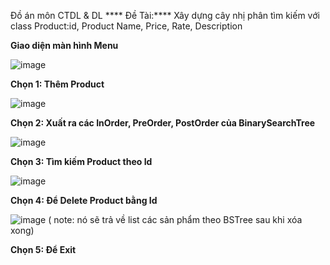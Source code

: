 Đồ án môn CTDL & DL
**** Đề Tài:**** Xây dựng cây nhị phân tìm kiếm với class Product:id, Product Name, Price, Rate, Description
     
**Giao diện màn hình Menu**
    
![image](https://user-images.githubusercontent.com/73508026/145363450-299538a3-5ebb-45fb-b11b-1caa33b245e3.png)

**Chọn 1: Thêm Product**

![image](https://user-images.githubusercontent.com/73508026/145364000-dda1475a-a24f-4635-a012-63e1ce254fb0.png)

**Chọn 2: Xuất ra các InOrder, PreOrder, PostOrder của BinarySearchTree**

![image](https://user-images.githubusercontent.com/73508026/145364309-2ad9a9e5-8c07-49f0-b3d6-55a0ff71019f.png)

**Chọn 3: Tìm kiếm Product theo Id**

![image](https://user-images.githubusercontent.com/73508026/145364495-68093ae8-2171-44ac-84a8-ed8bdcbb85fb.png)

**Chọn 4: Để Delete Product bằng Id**

![image](https://user-images.githubusercontent.com/73508026/145364644-7ee5267e-b4f0-492f-a4c3-1e9b0e4318ff.png)
( note: nó sẽ trả về list các sản phẩm theo BSTree sau khi xóa xong)

**Chọn 5: Để Exit**
